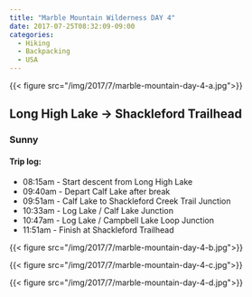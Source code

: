 ```yaml
---
title: "Marble Mountain Wilderness DAY 4"
date: 2017-07-25T08:32:09-09:00
categories:
  - Hiking
  - Backpacking
  - USA
---
```

{{< figure src="/img/2017/7/marble-mountain-day-4-a.jpg">}}


## Long High Lake -> Shackleford Trailhead
### Sunny

#### Trip log:

* 08:15am - Start descent from Long High Lake
* 09:40am - Depart Calf Lake after break
* 09:51am - Calf Lake to Shackleford Creek Trail Junction
* 10:33am - Log Lake / Calf Lake Junction
* 10:47am - Log Lake / Campbell Lake Loop Junction
* 11:51am - Finish at Shackleford Trailhead


<!--more-->

{{< figure src="/img/2017/7/marble-mountain-day-4-b.jpg">}}

{{< figure src="/img/2017/7/marble-mountain-day-4-c.jpg">}}

{{< figure src="/img/2017/7/marble-mountain-day-4-d.jpg">}}
